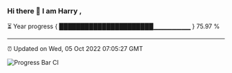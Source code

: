### Hi there 👋 I am Harry , 

⏳ Year progress { ██████████████████████▁▁▁▁▁▁▁▁ } 75.97 %

---

⏰ Updated on Wed, 05 Oct 2022 07:05:27 GMT

![Progress Bar CI](https://github.com/duykhang68/duykhang68/workflows/Progress%20Bar%20CI/badge.svg)
